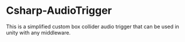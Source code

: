 # Csharp-AudioTrigger
This is a simplified custom box collider audio trigger that can be used in unity with any middleware.
